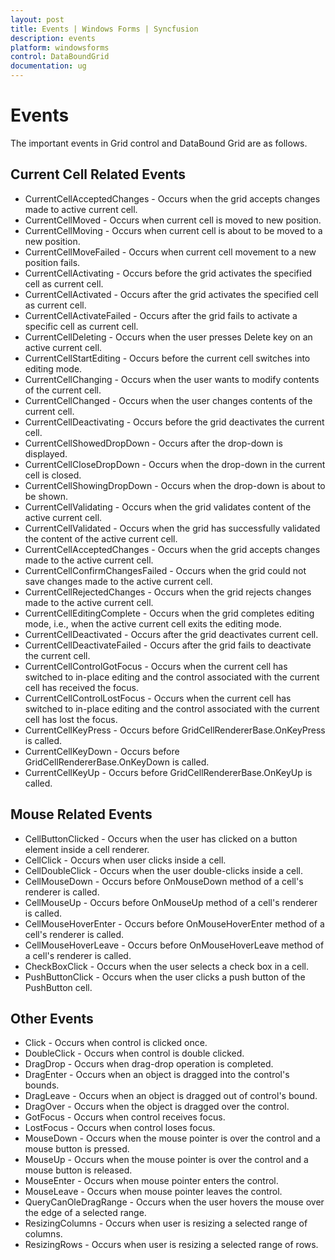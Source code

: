 ```yaml
---
layout: post
title: Events | Windows Forms | Syncfusion
description: events
platform: windowsforms
control: DataBoundGrid
documentation: ug
---
```


# Events

The important events in Grid control and DataBound Grid are as follows.

## Current Cell Related Events

* CurrentCellAcceptedChanges - Occurs when the grid accepts changes made to active current cell.
* CurrentCellMoved - Occurs when current cell is moved to new position.
* CurrentCellMoving - Occurs when current cell is about to be moved to a new position.
* CurrentCellMoveFailed - Occurs when current cell movement to a new position fails.
* CurrentCellActivating - Occurs before the grid activates the specified cell as current cell.
* CurrentCellActivated - Occurs after the grid activates the specified cell as current cell.
* CurrentCellActivateFailed - Occurs after the grid fails to activate a specific cell as current cell.
* CurrentCellDeleting - Occurs when the user presses Delete key on an active current cell.
* CurrentCellStartEditing - Occurs before the current cell switches into editing mode.
* CurrentCellChanging - Occurs when the user wants to modify contents of the current cell.
* CurrentCellChanged - Occurs when the user changes contents of the current cell.
* CurrentCellDeactivating - Occurs before the grid deactivates the current cell.
* CurrentCellShowedDropDown - Occurs after the drop-down is displayed.
* CurrentCellCloseDropDown - Occurs when the drop-down in the current cell is closed.
* CurrentCellShowingDropDown - Occurs when the drop-down is about to be shown.
* CurrentCellValidating - Occurs when the grid validates content of the active current cell.
* CurrentCellValidated - Occurs when the grid has successfully validated the content of the active current cell.
* CurrentCellAcceptedChanges - Occurs when the grid accepts changes made to the active current cell.
* CurrentCellConfirmChangesFailed - Occurs when the grid could not save changes made to the active current cell.
* CurrentCellRejectedChanges - Occurs when the grid rejects changes made to the active current cell.
* CurrentCellEditingComplete - Occurs when the grid completes editing mode, i.e., when the active current cell exits the editing mode.
* CurrentCellDeactivated - Occurs after the grid deactivates current cell.
* CurrentCellDeactivateFailed - Occurs after the grid fails to deactivate the current cell.
* CurrentCellControlGotFocus - Occurs when the current cell has switched to in-place editing and the control associated with the current cell has received the focus.
* CurrentCellControlLostFocus - Occurs when the current cell has switched to in-place editing and the control associated with the current cell has lost the focus.
* CurrentCellKeyPress - Occurs before GridCellRendererBase.OnKeyPress is called.
* CurrentCellKeyDown - Occurs before GridCellRendererBase.OnKeyDown is called.
* CurrentCellKeyUp - Occurs before GridCellRendererBase.OnKeyUp is called.

## Mouse Related Events

* CellButtonClicked - Occurs when the user has clicked on a button element inside a cell renderer.
* CellClick - Occurs when user clicks inside a cell.
* CellDoubleClick - Occurs when the user double-clicks inside a cell.
* CellMouseDown - Occurs before OnMouseDown method of a cell's renderer is called.
* CellMouseUp - Occurs before OnMouseUp method of a cell's renderer is called.
* CellMouseHoverEnter - Occurs before OnMouseHoverEnter method of a cell's renderer is called.
* CellMouseHoverLeave - Occurs before OnMouseHoverLeave method of a cell's renderer is called.
* CheckBoxClick - Occurs when the user selects a check box in a cell.
* PushButtonClick - Occurs when the user clicks a push button of the PushButton cell.

## Other Events

* Click - Occurs when control is clicked once.
* DoubleClick - Occurs when control is double clicked.
* DragDrop - Occurs when drag-drop operation is completed.
* DragEnter - Occurs when an object is dragged into the control's bounds.
* DragLeave - Occurs when an object is dragged out of control's bound.
* DragOver - Occurs when the object is dragged over the control.
* GotFocus - Occurs when control receives focus.
* LostFocus - Occurs when control loses focus.
* MouseDown - Occurs when the mouse pointer is over the control and a mouse button is pressed.
* MouseUp - Occurs when the mouse pointer is over the control and a mouse button is released.
* MouseEnter - Occurs when mouse pointer enters the control.
* MouseLeave - Occurs when mouse pointer leaves the control.
* QueryCanOleDragRange - Occurs when the user hovers the mouse over the edge of a selected range. 
* ResizingColumns - Occurs when user is resizing a selected range of columns.
* ResizingRows - Occurs when user is resizing a selected range of rows.
